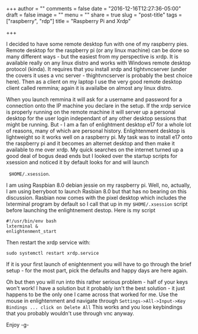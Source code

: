 +++
author = ""
comments = false
date = "2016-12-16T12:27:36-05:00"
draft = false
image = ""
menu = ""
share = true
slug = "post-title"
tags = ["raspberry", "rdp"]
title = "Raspberry Pi and Xrdp"

+++

I decided to have some remote desktop fun with one of my raspberry pies. Remote desktop for the raspberry pi (or
any linux machine) can be done so many different ways - but the easiest from my perspective is xrdp. It is available 
really on any linux distro and works with Windows remote desktop protocol (kinda). It requires that you install
xrdp and tightvncserver (under the covers it uses a vnc server - thightvncserver is probably the best choice here).
Then as a client on my laptop I use the very good remote desktop client called remmina; again it is availalbe on
almost any linux distro.

<!--more-->

When you launch remmina it will ask for a username and password for a connection onto the IP machine you declare in the setup.
If the xrdp service is properly running on the remote machine it will server up a personal desktop for the user login 
independant of any other desktop sessions that might be running.
But - I am a fan of enlightment desktop e17 for a whole lot of reasons, many of which are personal history. Enlightenment desktop
is lightweight so it works well on a raspberry pi. My task was to install e17 onto the raspberry pi and it becomes an
alternet desktop and then make it available to me over xrdp. My quick searches on the internet turned up a good deal of bogus
dead ends but I looked over the startup scripts for xsession and noticed it by default looks for and will launch

``` $HOME/.xsession```. 

I am using Raspbian 8.0 debian jessie on my raspberry pi. Well, no, actually, I am using berryboot to launch Rasbian 8.0 but that
has no bearing on this discussion. Rasbian now comes with the pixel desktop which includes the lxterminal program by default
so I call that up in my ```$HOME/.xsession``` script before launching the enlightnement destop. Here is my script

```
#!/usr/bin/env bash
lxterminal &
enlightenment_start
```

Then restart the xrdp service with:
```
sudo systemctl restart xrdp.service
```

If it is your first launch of enightenment you will have to go through the brief setup - for the most part, pick the defaults and happy days are here again.

Oh but then you will run into this rather serious problem - half of your keys won't work! I have a solution but it probably
isn't the best solution - it just happens to be the  only one I came across that worked for me.
Use the mouse in enlightenment and navigate through ```Settings->All->Input->Key Bindings ... click on Delete All```
This works and you lose keybindings that you probably wouldn't use through vnc anyway.
 

Enjoy
-g-
